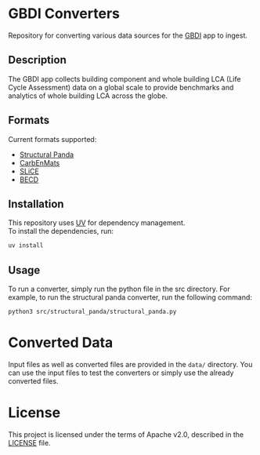 # GBDI Converters

Repository for converting various data sources for the [GBDI](https://app.gbdi.io) app to ingest.

## Description

The GBDI app collects building component and whole building LCA (Life Cycle Assessment) data on a global scale to
provide benchmarks and analytics of whole building LCA across the globe.

## Formats

Current formats supported:

- [Structural Panda](src/structural_panda/structural_panda.py)
- [CarbEnMats](src/carbenmats/carbenmats.py)
- [SLiCE](src/slice/slice.py)
- [BECD](src/becd/becd.py)

## Installation

This repository uses [UV](https://docs.astral.sh/uv/) for dependency management. \
To install the dependencies, run:

```sh
uv install
```

## Usage

To run a converter, simply run the python file in the src directory. For example, to run the structural panda converter,
run the following command:

```
python3 src/structural_panda/structural_panda.py
```

# Converted Data

Input files as well as converted files are provided in the `data/` directory.
You can use the input files to test the converters or simply use the already converted files.

# License

This project is licensed under the terms of Apache v2.0, described in the [LICENSE](LICENSE) file.